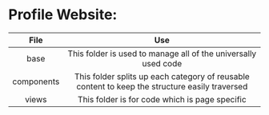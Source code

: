 # Profile Website:

|File|Use|
|:-:|:-:|
|base| This folder is used to manage all of the universally used code
|components| This folder splits up each category of reusable content to keep the structure easily traversed
|views| This folder is for code which is page specific